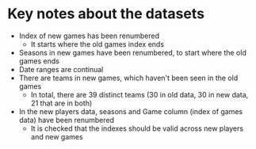 # Key notes about the datasets
* Index of new games has been renumbered
    * It starts where the old games index ends
* Seasons in new games have been renumbered, to start where the old games ends
* Date ranges are continual
* There are teams in new games, which haven't been seen in the old games
    * In total, there are 39 distinct teams (30 in old data, 30 in new data, 21 that are in both)
* In the new players data, seasons and Game column (index of games data) have been renumbered
    * It is checked that the indexes should be valid across new players and new games

